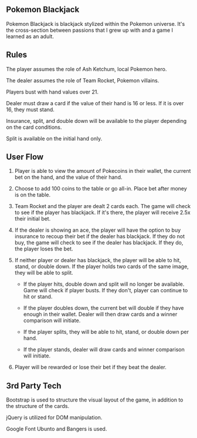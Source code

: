 ## Pokemon Blackjack

Pokemon Blackjack is blackjack stylized within the Pokemon universe. It's the cross-section between passions that I grew up with and a game I learned as an adult.

## Rules

The player assumes the role of Ash Ketchum, local Pokemon hero.

The dealer assumes the role of Team Rocket, Pokemon villains.

Players bust with hand values over 21.

Dealer must draw a card if the value of their hand is 16 or less. If it is over 16, they must stand.

Insurance, split, and double down will be available to the player depending on the card conditions.

Split is available on the initial hand only.

## User Flow

1. Player is able to view the amount of Pokecoins in their wallet, the current bet on the hand, and the value of their hand.

2. Choose to add 100 coins to the table or go all-in. Place bet after money is on the table.

3. Team Rocket and the player are dealt 2 cards each. The game will check to see if the player has blackjack. If it's there, the player will receive 2.5x their initial bet.

4. If the dealer is showing an ace, the player will have the option to buy insurance to recoup their bet if the dealer has blackjack. If they do not buy, the game will check to see if the dealer has blackjack. If they do, the player loses the bet.

5. If neither player or dealer has blackjack, the player will be able to hit, stand, or double down. If the player holds two cards of the same image, they will be able to split.

    - If the player hits, double down and split will no longer be available. Game will check if player busts. If they don't, player can continue to hit or stand.

    - If the player doubles down, the current bet will double if they have enough in their wallet. Dealer will then draw cards and a winner comparison will initiate.

    - If the player splits, they will be able to hit, stand, or double down per hand.

    - If the player stands, dealer will draw cards and winner comparison will initiate.

6. Player will be rewarded or lose their bet if they beat the dealer.


## 3rd Party Tech

Bootstrap is used to structure the visual layout of the game, in addition to the structure of the cards.

jQuery is utilized for DOM manipulation.

Google Font Ubunto and Bangers is used.
